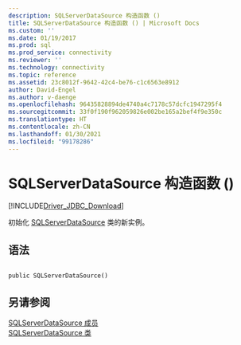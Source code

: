 ```yaml
---
description: SQLServerDataSource 构造函数 ()
title: SQLServerDataSource 构造函数 () | Microsoft Docs
ms.custom: ''
ms.date: 01/19/2017
ms.prod: sql
ms.prod_service: connectivity
ms.reviewer: ''
ms.technology: connectivity
ms.topic: reference
ms.assetid: 23c8012f-9642-42c4-be76-c1c6563e8912
author: David-Engel
ms.author: v-daenge
ms.openlocfilehash: 96435828894de4740a4c7178c57dcfc1947295f4
ms.sourcegitcommit: 33f0f190f962059826e002be165a2bef4f9e350c
ms.translationtype: HT
ms.contentlocale: zh-CN
ms.lasthandoff: 01/30/2021
ms.locfileid: "99178286"
---
```

# <a name="sqlserverdatasource-constructor-"></a>SQLServerDataSource 构造函数 ()
[!INCLUDE[Driver_JDBC_Download](../../../includes/driver_jdbc_download.md)]

  初始化 [SQLServerDataSource](../../../connect/jdbc/reference/sqlserverdatasource-class.md) 类的新实例。  
  
## <a name="syntax"></a>语法  
  
```  
  
public SQLServerDataSource()  
```  
  
## <a name="see-also"></a>另请参阅  
 [SQLServerDataSource 成员](../../../connect/jdbc/reference/sqlserverdatasource-members.md)   
 [SQLServerDataSource 类](../../../connect/jdbc/reference/sqlserverdatasource-class.md)  
  
  
